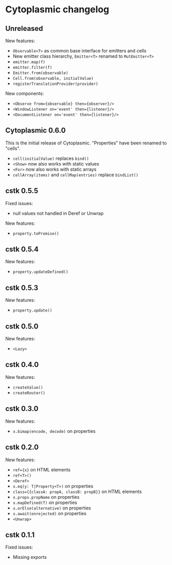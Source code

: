 # Cytoplasmic changelog

## Unreleased

New features:

- `Observable<T>` as common base interface for emitters and cells
- New emitter class hierarchy, `Emitter<T>` renamed to `MutEmitter<T>`
- `emitter.map(f)`
- `emitter.filter(f)`
- `Emitter.from(observable)`
- `Cell.from(observable, initialValue)`
- `registerTranslationProvider(provider)`

New components:

- `<Observe from={observable} then={observer}/>`
- `<WindowListener on='event' then={listener}/>`
- `<DocumentListener on='event' then={listener}/>`

## Cytoplasmic 0.6.0

This is the initial release of Cytoplasmic. "Properties" have been renamed to "cells".

- `cell(initialValue)` replaces `bind()`
- `<Show>` now also works with static values
- `<For>` now also works with static arrays
- `cellArray(items)` and `cellMap(entries)` replace `bindList()`

## cstk 0.5.5

Fixed issues:

- null values not handled in Deref or Unwrap

New features:

- `property.toPromise()`

## cstk 0.5.4

New features:

- `property.updateDefined()`

## cstk 0.5.3

New features:

- `property.update()`

## cstk 0.5.0

New features:

- `<Lazy>`

## cstk 0.4.0

New features:

- `createValue()`
- `createRouter()`

## cstk 0.3.0

New features:

- `x.bimap(encode, decode)` on properties

## cstk 0.2.0

New features:

- `ref={x}` on HTML elements
- `ref<T>()`
- `<Deref>`
- `x.eq(y: T|Property<T>)` on properties
- `class={{classA: propA, classB: propB}}` on HTML elements
- `x.props.propName` on properties
- `x.mapDefined(f)` on properties
- `x.orElse(alternative)` on properties
- `x.await(onrejected)` on properties
- `<Unwrap>`

## cstk 0.1.1

Fixed issues:

- Missing exports
